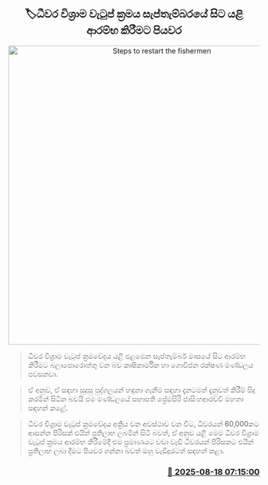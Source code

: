 <p align='center'><b><h2 align='center' title='Steps to restart the fishermen's pension scheme from September'>🏷ධීවර විශ්‍රාම වැටුප් ක්‍රමය සැප්තැම්බරයේ සිට යළි ආරම්භ කිරීමට පියවර</h2></b></p>
<p align='center'><img src='https://helakuru.sgp1.cdn.digitaloceanspaces.com/esana/images/lib/bort-85.jpg' width='600' alt='Steps to restart the fishermen's pension scheme from September'></p>

> ධීවර විශ්‍රාම වැටුප් ක්‍රමවේදය යළි එළඹෙන සැප්තැම්බර් මාසයේ සිට ආරම්භ කිරීමට බලාපොරොත්තු වන බව කෘෂිකාර්මික හා ගොවිජන රක්ෂණ මණ්ඩලය පවසනවා.

> ඒ අනුව, ඒ සඳහා සුදුසු පුද්ගලයන් හඳුනා ගැනීම සඳහා දැනටමත් දැනුවත් කිරීම් සිදු කරමින් සිටින බවයි එම මණ්ඩලයේ සභාපති ප්‍රේමසිරි ජාසිංහආරච්චි මහතා සඳහන් කළේ.

> ධීවර විශ්‍රාම වැටුප් ක්‍රමවේදය අක්‍රිය වන අවස්ථාව වන විට, ධීවරයන් 60,000කට ආසන්න පිරිසක් එයින් ප්‍රතිලාභ ලබමින් සිටි බවත්, ඒ අනුව යළි මෙම ධීවර විශ්‍රාම වැටුප් ක්‍රමය ආරම්භ කිරීමේදී එම ප්‍රමාණයට වඩා වැඩි ධීවරයන් පිරිසකට එයින් ප්‍රතිලාභ ලබා දීමට පියවර ගන්නා බවත් ඔහු වැඩිදුරටත් සඳහන් කළා.



<h3 align='right'><a href='https://www.helakuru.lk/esana/p/112763/'>📅 2025-08-18 07:15:00</a></h3>
